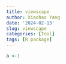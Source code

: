 ```yaml
---
title: viewscape
author: Xiaohao Yang
date: '2024-02-13'
slug: viewscape
categories: [Tool]
tags: [R package]
---
```



```r
a <-1
```
